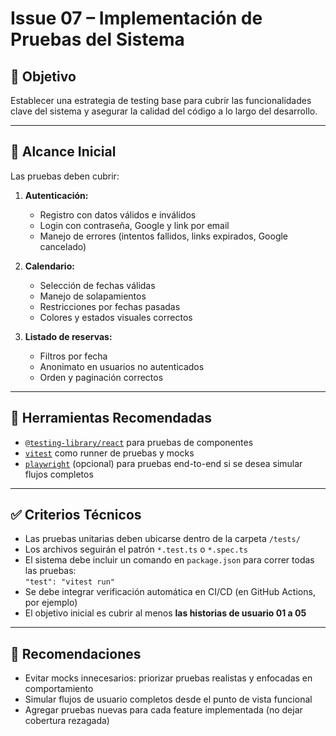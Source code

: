 # Issue 07 – Implementación de Pruebas del Sistema

## 🎯 Objetivo

Establecer una estrategia de testing base para cubrir las funcionalidades clave del sistema y asegurar la calidad del código a lo largo del desarrollo.

---

## 🧪 Alcance Inicial

Las pruebas deben cubrir:

1. **Autenticación:**
   - Registro con datos válidos e inválidos
   - Login con contraseña, Google y link por email
   - Manejo de errores (intentos fallidos, links expirados, Google cancelado)

2. **Calendario:**
   - Selección de fechas válidas
   - Manejo de solapamientos
   - Restricciones por fechas pasadas
   - Colores y estados visuales correctos

3. **Listado de reservas:**
   - Filtros por fecha
   - Anonimato en usuarios no autenticados
   - Orden y paginación correctos

---

## 🧰 Herramientas Recomendadas

- [`@testing-library/react`](https://testing-library.com/docs/react-testing-library/intro/) para pruebas de componentes
- [`vitest`](https://vitest.dev/) como runner de pruebas y mocks
- [`playwright`](https://playwright.dev/docs/intro) (opcional) para pruebas end-to-end si se desea simular flujos completos

---

## ✅ Criterios Técnicos

- Las pruebas unitarias deben ubicarse dentro de la carpeta `/tests/`
- Los archivos seguirán el patrón `*.test.ts` o `*.spec.ts`
- El sistema debe incluir un comando en `package.json` para correr todas las pruebas:  
  `"test": "vitest run"`
- Se debe integrar verificación automática en CI/CD (en GitHub Actions, por ejemplo)
- El objetivo inicial es cubrir al menos **las historias de usuario 01 a 05**

---

## 📌 Recomendaciones

- Evitar mocks innecesarios: priorizar pruebas realistas y enfocadas en comportamiento
- Simular flujos de usuario completos desde el punto de vista funcional
- Agregar pruebas nuevas para cada feature implementada (no dejar cobertura rezagada)